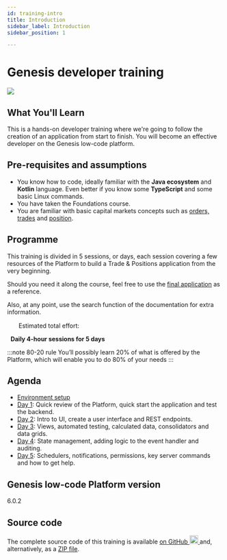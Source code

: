 ```yaml
---
id: training-intro
title: Introduction
sidebar_label: Introduction
sidebar_position: 1

---
```

# Genesis developer training
<img src="/img/dev-training-book-cover.png" /> 

## What You'll Learn​

This is a hands-on developer training where we're going to follow the creation ​of an application from start to finish. You will become an effective developer on the Genesis low-code platform.

## Pre-requisites and assumptions

- You know how to code, ideally familiar with the **Java ecosystem** and **Kotlin** language. Even better if you know some​ **TypeScript** and some basic Linux commands.​
- You have taken the Foundations course.
- You are familiar with basic capital markets concepts such as [orders, trades](https://www.investopedia.com/terms/o/order.asp) and [position](https://www.investopedia.com/terms/p/position.asp).

## Programme

This training is divided in 5 sessions, or days, each session covering a few resources of the Platform to build a Trade & Positions application from the very beginning.

Should you need it along the course, feel free to use the [final application](/tutorials/training-resources/training-intro/#source-code) as a reference.

Also, at any point, use the search function of the documentation for extra information.


<img src="/img/time-clock.jpg" width="15" /> 
&nbsp; Estimated total effort: 

&nbsp; <b>Daily 4-hour sessions for 5 days</b>

:::note 80-20 rule
You’ll possibly learn 20% of what is offered ​by the Platform​, which will enable you to do 80% of your needs
:::

## Agenda

- [Environment setup](/tutorials/training-resources/environment-setup/)
- [Day 1](/tutorials/training-resources/training-content-day1/): Quick review of the Platform​, quick start the application and test the backend​​.
- [Day 2](/tutorials/training-resources/training-content-day2/): Intro to UI​, create a user interface​ and REST endpoints.
- [Day 3](/tutorials/training-resources/training-content-day3/): Views​, automated testing​, calculated data, consolidators and data grids​.
- [Day 4](/tutorials/training-resources/training-content-day4/): State management, adding logic to the event handler​ ​and auditing​.
- [Day 5](/tutorials/training-resources/training-content-day5/): Schedulers, notifications, permissions​, key server commands​ and how to get help​.

## Genesis low-code Platform version
6.0.2

## Source code
The complete source code of this training is available 
[on GitHub <img src="/img/github-icon.png" width="20" /> ](https://github.com/genesiscommunitysuccess/devtraining-gama) and, alternatively, as a [ZIP file](https://genesisglobal.jfrog.io/artifactory/community-uploads/devtraining-gama.zip).
&nbsp; 
